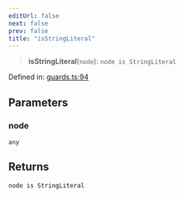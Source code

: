 ```yaml
---
editUrl: false
next: false
prev: false
title: "isStringLiteral"
---
```


> **isStringLiteral**(`node`): `node is StringLiteral`

Defined in: [guards.ts:94](https://github.com/rcs-agents/rcs-lang/blob/96f7bb5710555321ae9695be4004d52239e42e7e/packages/ast/src/guards.ts#L94)

## Parameters

### node

`any`

## Returns

`node is StringLiteral`
